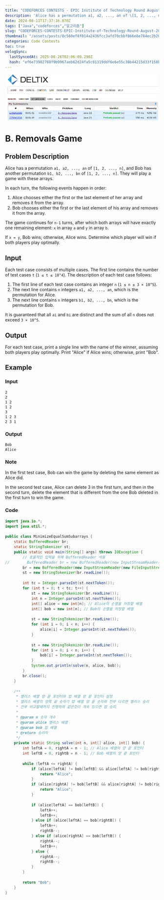 ```yaml
---
title: "CODEFORCES CONTESTS - EPIC Institute of Technology Round August 2024 (Div. 1 + Div. 2) - Removals Game"
description: 'Alice has a permutation a1, a2, ..., an of \[1, 2, ..., n], and Bob has another permutation b1, b2, ..., bn of \[1, 2, ..., n]. They will play a game with these arrays.'
date: 2024-08-11T17:37:16.070Z
tags: ["Java","codeforces","알고리즘"]
slug: "CODEFORCES-CONTESTS-EPIC-Institute-of-Technology-Round-August-2024-Div.-1-Div.-2-Removals-Game"
thumbnail: "/assets/posts/8c560ef8f014a2436fcc3afd70cbbf866e8e784ec2b20ea17972c6ee757caa4f.png"
categories: Code Contests
toc: true
velogSync:
  lastSyncedAt: 2025-08-26T02:06:09.290Z
  hash: "ef6e73902788f9b9967aeb62d24fa5c81319ddf6e6e55c38b44215d33f158b58"
---
```


![](/assets/posts/8c560ef8f014a2436fcc3afd70cbbf866e8e784ec2b20ea17972c6ee757caa4f.png)
# B. Removals Game

## Problem Description

Alice has a permutation `a1, a2, ..., an` of `[1, 2, ..., n]`, and Bob has another permutation `b1, b2, ..., bn` of `[1, 2, ..., n]`. They will play a game with these arrays.

In each turn, the following events happen in order:

1. Alice chooses either the first or the last element of her array and removes it from the array.
2. Bob chooses either the first or the last element of his array and removes it from the array.

The game continues for `n-1` turns, after which both arrays will have exactly one remaining element: `x` in array `a` and `y` in array `b`.

If `x = y`, Bob wins; otherwise, Alice wins. Determine which player will win if both players play optimally.

## Input

Each test case consists of multiple cases. The first line contains the number of test cases `t` (`1 ≤ t ≤ 10^4`). The description of each test case follows:

1. The first line of each test case contains an integer `n` (`1 ≤ n ≤ 3 × 10^5`).
2. The next line contains `n` integers `a1, a2, ..., an`, which is the permutation for Alice.
3. The next line contains `n` integers `b1, b2, ..., bn`, which is the permutation for Bob.

It is guaranteed that all `ai` and `bi` are distinct and the sum of all `n` does not exceed `3 × 10^5`.

## Output

For each test case, print a single line with the name of the winner, assuming both players play optimally. Print "Alice" if Alice wins; otherwise, print "Bob".

## Example

### Input
```
2
2
1 2
1 2
3
1 2 3
2 3 1
```

### Output
```
Bob
Alice
```
### Note
In the first test case, Bob can win the game by deleting the same element as Alice did.

In the second test case, Alice can delete 3
 in the first turn, and then in the second turn, delete the element that is different from the one Bob deleted in the first turn to win the game.


### Code

```java
import java.io.*;
import java.util.*;

public class MinimizeEqualSumSubarrays {
	static BufferedReader br;
	static StringTokenizer st;
    public static void main(String[] args) throws IOException {
        // 효율적인 입력을 위해 BufferedReader 사용    	
//        BufferedReader br = new BufferedReader(new InputStreamReader(System.in));
        br = new BufferedReader(new InputStreamReader(new FileInputStream("input.txt")));
        st = new StringTokenizer(br.readLine());
        
        int tc = Integer.parseInt(st.nextToken());
        for (int t = 0; t < tc; t++) {
            st = new StringTokenizer(br.readLine());
            int n = Integer.parseInt(st.nextToken());
            int[] alice = new int[n]; // Alice의 순열을 저장할 배열
            int[] bob = new int[n]; // Bob의 순열을 저장할 배열

            st = new StringTokenizer(br.readLine());
            for (int i = 0; i < n; i++) {
            	alice[i] = Integer.parseInt(st.nextToken());
            }

            st = new StringTokenizer(br.readLine());
            for (int i = 0; i < n; i++) {
                bob[i] = Integer.parseInt(st.nextToken());
            }
            System.out.println(solve(n, alice, bob));
        }
        br.close();
    }

    /**
     * 앨리스 배열 양 끝 포인터와 밥 배열 양 끝 포인터 설정
     * 앨리스 배열의 양쪽 끝 숫자가 밥 배열 양 끝 숫자와 전부 다르면 앨리스 승리
     * 전부 비교할때까지 진행하며 같은것이 계속 있으면 밥 승리
     * 
     * @param n 숫자 개수
     * @param alice 앨리스 배열
     * @param bob 밥 배열
     * @return 승리자
     */
    private static String solve(int n, int[] alice, int[] bob) {
        int leftA = 0, rightA = n - 1; // Alice 배열의 양 끝 포인터
        int leftB = 0, rightB = n - 1; // Bob 배열의 양 끝 포인터

        while (leftA <= rightA) {
            if (alice[leftA] != bob[leftB] && alice[leftA] != bob[rightB]) {
                return "Alice";
            }
            if (alice[rightA] != bob[leftB] && alice[rightA] != bob[rightB]) {
                return "Alice";
            }

            if (alice[leftA] == bob[leftB]) {
                leftA++;
                leftB++;
            } else if (alice[leftA] == bob[rightB]) {
                leftA++;
                rightB--;
            } else if (alice[rightA] == bob[leftB]) {
                rightA--;
                leftB++;
            } else {
                rightA--;
                rightB--;
            }
        }
        
        return "Bob";
    }
}
```